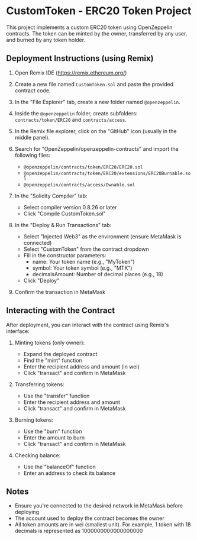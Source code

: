 # CustomToken - ERC20 Token Project

This project implements a custom ERC20 token using OpenZeppelin contracts. The token can be minted by the owner, transferred by any user, and burned by any token holder.

## Deployment Instructions (using Remix)

1. Open Remix IDE (https://remix.ethereum.org/)

2. Create a new file named `CustomToken.sol` and paste the provided contract code.

3. In the "File Explorer" tab, create a new folder named `@openzeppelin`.

4. Inside the `@openzeppelin` folder, create subfolders: `contracts/token/ERC20` and `contracts/access`.

5. In the Remix file explorer, click on the "GitHub" icon (usually in the middle panel).

6. Search for "OpenZeppelin/openzeppelin-contracts" and import the following files:
   - `@openzeppelin/contracts/token/ERC20/ERC20.sol`
   - `@openzeppelin/contracts/token/ERC20/extensions/ERC20Burnable.sol`
   - `@openzeppelin/contracts/access/Ownable.sol`

7. In the "Solidity Compiler" tab:
   - Select compiler version 0.8.26 or later
   - Click "Compile CustomToken.sol"

8. In the "Deploy & Run Transactions" tab:
   - Select "Injected Web3" as the environment (ensure MetaMask is connected)
   - Select "CustomToken" from the contract dropdown
   - Fill in the constructor parameters:
     - name: Your token name (e.g., "MyToken")
     - symbol: Your token symbol (e.g., "MTK")
     - decimalsAmount: Number of decimal places (e.g., 18)
   - Click "Deploy"

9. Confirm the transaction in MetaMask

## Interacting with the Contract

After deployment, you can interact with the contract using Remix's interface:

1. Minting tokens (only owner):
   - Expand the deployed contract
   - Find the "mint" function
   - Enter the recipient address and amount (in wei)
   - Click "transact" and confirm in MetaMask

2. Transferring tokens:
   - Use the "transfer" function
   - Enter the recipient address and amount
   - Click "transact" and confirm in MetaMask

3. Burning tokens:
   - Use the "burn" function
   - Enter the amount to burn
   - Click "transact" and confirm in MetaMask

4. Checking balance:
   - Use the "balanceOf" function
   - Enter an address to check its balance

## Notes

- Ensure you're connected to the desired network in MetaMask before deploying
- The account used to deploy the contract becomes the owner
- All token amounts are in wei (smallest unit). For example, 1 token with 18 decimals is represented as 1000000000000000000
